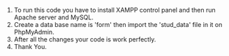 1. To run this code you have to install XAMPP control panel and then run Apache server and MySQL.
2. Create a data base name is 'form' then import the 'stud_data' file in it on PhpMyAdmin.
3. After all the changes your code is work perfectly.
4. Thank You.
